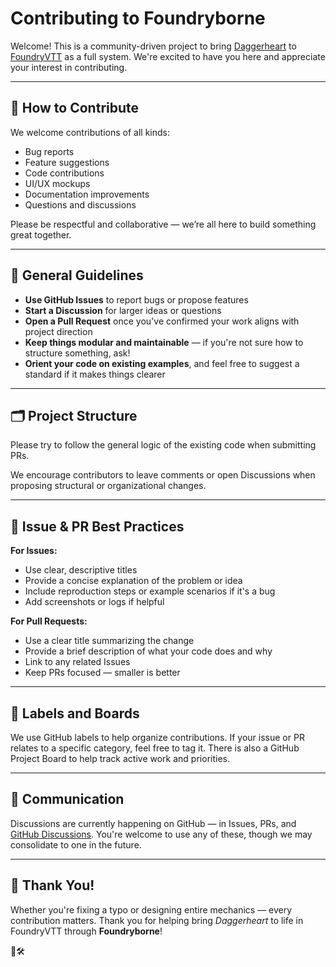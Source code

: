 # Contributing to Foundryborne

Welcome! This is a community-driven project to bring [Daggerheart](https://www.daggerheart.com/) to [FoundryVTT](https://foundryvtt.com/) as a full system. We're excited to have you here and appreciate your interest in contributing.

---

## 🤝 How to Contribute

We welcome contributions of all kinds:

- Bug reports
- Feature suggestions
- Code contributions
- UI/UX mockups
- Documentation improvements
- Questions and discussions

Please be respectful and collaborative — we’re all here to build something great together.

---

## 🧭 General Guidelines

- **Use GitHub Issues** to report bugs or propose features
- **Start a Discussion** for larger ideas or questions
- **Open a Pull Request** once you've confirmed your work aligns with project direction
- **Keep things modular and maintainable** — if you're not sure how to structure something, ask!
- **Orient your code on existing examples**, and feel free to suggest a standard if it makes things clearer

---

## 🗂️ Project Structure

Please try to follow the general logic of the existing code when submitting PRs.

We encourage contributors to leave comments or open Discussions when proposing structural or organizational changes.

---

## 🧾 Issue & PR Best Practices

**For Issues:**
- Use clear, descriptive titles
- Provide a concise explanation of the problem or idea
- Include reproduction steps or example scenarios if it's a bug
- Add screenshots or logs if helpful

**For Pull Requests:**
- Use a clear title summarizing the change
- Provide a brief description of what your code does and why
- Link to any related Issues
- Keep PRs focused — smaller is better

---

## 🔖 Labels and Boards

We use GitHub labels to help organize contributions. If your issue or PR relates to a specific category, feel free to tag it. There is also a GitHub Project Board to help track active work and priorities.

---

## 📣 Communication

Discussions are currently happening on GitHub — in Issues, PRs, and [GitHub Discussions](https://github.com/Foundryborne/daggerheart/discussions). You're welcome to use any of these, though we may consolidate to one in the future.

---

## 🤗 Thank You!

Whether you're fixing a typo or designing entire mechanics — every contribution matters. Thank you for helping bring *Daggerheart* to life in FoundryVTT through **Foundryborne**!

🐸🛠️
